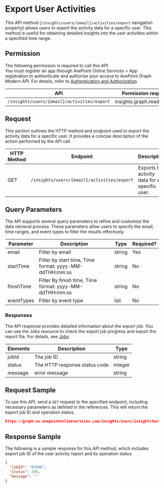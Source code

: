 # Export User Activities

This API method (`/insights/users/{email}/activities/export` navigation property) allows users to export the activity data for a specific user. This method is useful for obtaining detailed insights into the user activities within a specified time range. 

## Permission 

The following permission is required to call this API.  
You must register an app through AvePoint Online Services > App registration to authenticate and authorize your access to AvePoint Graph Modern API. For details, refer to [Authentication and Authorization](https://learn.avepoint.com/docs/Use-AvePoint-Graph-Modern-API.html#authentication-and-authorization).

| API     | Permission required | 
|-------------------|---------------|
| `/insights/users/{email}/activities/export` |  insights.graph.readwrite.all |

## Request 

This section outlines the HTTP method and endpoint used to export the activity data for a specific user. It provides a concise description of the action performed by the API call. 

| HTTP Method | Endpoint | Description |
| --- | --- | --- |
| GET | `/insights/users/{email}/activities/export` | Exports the activity data for a specific user. |


## Query Parameters

The API supports several query parameters to refine and customize the data retrieval process. These parameters allow users to specify the email, time ranges, and event types to filter the results effectively.

| Parameter   | Description                                      | Type   | Required? |
|-------------|--------------------------------------------------|--------|-----------|
| email     | Filter by email                                  | string | Yes       |
| startTime| Filter by start time, Time format: yyyy-MM-ddTHH:mm:ss | string | No        |
| finishTime| Filter By finish time, Time format: yyyy-MM-ddTHH:mm:ss | string | No        |
| eventTypes| Filter by event type                             | list  | No        |


### Responses

The API response provides detailed information about the export job. You can use the Jobs resource to check the export job progress and export the report file. For details, see [Jobs](/insights/exportJobs/exportJobFile.md).

| Elements	| Description	|Type|
|---|--- |---|
|jobId	 | The job ID	| string |
|status |	The HTTP response status code |	integer|
|message | error message | string |

## Request Sample

To use this API, send a `GET` request to the specified endpoint, including necessary parameters as defined in the references. This will return the export job ID and operation status.

```json
https://graph-us.avepointonlineservices.com/insights/users/insightstester001_jasoninsightstest.onmicrosoft.com%2523ext%2523%2540m365x636363.onmicrosoft.com/activities/export?startTime=2023-01-01T01%3A37%3A57&finishTime=2023-04-01T01%3A37%3A57&eventTypes=ListViewed&eventTypes=ListItemViewed
```

## Response Sample  

The following is a sample response for this API method, which includes export job ID of the user activity report and its operation status 

```json
{
  "jobId": "67890",
  "status": 200,
  "message": ""
}
```